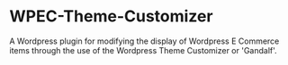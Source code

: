 WPEC-Theme-Customizer
====================

A Wordpress plugin for modifying the display of Wordpress E Commerce items through the use of
the Wordpress Theme Customizer or 'Gandalf'.

